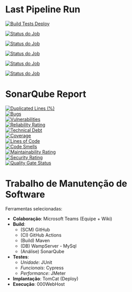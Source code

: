 # Last Pipeline Run

[![Build Tests Deploy](https://github.com/lauraFCa/manutencaoSoft/actions/workflows/maven.yml/badge.svg)](https://github.com/lauraFCa/manutencaoSoft/actions/workflows/maven.yml)

[![Status do Job](https://img.shields.io/static/v1?label=Build-and-Analyze&message=success&color=green)](https://github.com/lauraFCa/manutencaoSoft/actions/runs/4969723346)

[![Status do Job](https://img.shields.io/static/v1?label=Unit-Tests&message=success&color=green)](https://github.com/lauraFCa/manutencaoSoft/actions/runs/4969723346)

[![Status do Job](https://img.shields.io/static/v1?label=Deploy&message=success&color=green)](https://github.com/lauraFCa/manutencaoSoft/actions/runs/4969723346)

[![Status do Job](https://img.shields.io/static/v1?label=Cypress-Tests&message=success&color=green)](https://github.com/lauraFCa/manutencaoSoft/actions/runs/4969723346)

[![Status do Job](https://img.shields.io/static/v1?label=Jmeter-Tests&message=not-run&color=%23808080)](https://github.com/lauraFCa/manutencaoSoft/actions/runs/4969723346)

# SonarQube Report

[![Duplicated Lines (%)](https://sonarcloud.io/api/project_badges/measure?project=br.cesjf%3AHotelLucena&metric=duplicated_lines_density)](https://sonarcloud.io/summary/new_code?id=br.cesjf%3AHotelLucena)  
[![Bugs](https://sonarcloud.io/api/project_badges/measure?project=br.cesjf%3AHotelLucena&metric=bugs)](https://sonarcloud.io/summary/new_code?id=br.cesjf%3AHotelLucena)  
[![Vulnerabilities](https://sonarcloud.io/api/project_badges/measure?project=br.cesjf%3AHotelLucena&metric=vulnerabilities)](https://sonarcloud.io/summary/new_code?id=br.cesjf%3AHotelLucena)  
[![Reliability Rating](https://sonarcloud.io/api/project_badges/measure?project=br.cesjf%3AHotelLucena&metric=reliability_rating)](https://sonarcloud.io/summary/new_code?id=br.cesjf%3AHotelLucena)  
[![Technical Debt](https://sonarcloud.io/api/project_badges/measure?project=br.cesjf%3AHotelLucena&metric=sqale_index)](https://sonarcloud.io/summary/new_code?id=br.cesjf%3AHotelLucena)  
[![Coverage](https://sonarcloud.io/api/project_badges/measure?project=br.cesjf%3AHotelLucena&metric=coverage)](https://sonarcloud.io/summary/new_code?id=br.cesjf%3AHotelLucena)  
[![Lines of Code](https://sonarcloud.io/api/project_badges/measure?project=br.cesjf%3AHotelLucena&metric=ncloc)](https://sonarcloud.io/summary/new_code?id=br.cesjf%3AHotelLucena)  
[![Code Smells](https://sonarcloud.io/api/project_badges/measure?project=br.cesjf%3AHotelLucena&metric=code_smells)](https://sonarcloud.io/summary/new_code?id=br.cesjf%3AHotelLucena)  
[![Maintainability Rating](https://sonarcloud.io/api/project_badges/measure?project=br.cesjf%3AHotelLucena&metric=sqale_rating)](https://sonarcloud.io/summary/new_code?id=br.cesjf%3AHotelLucena)  
[![Security Rating](https://sonarcloud.io/api/project_badges/measure?project=br.cesjf%3AHotelLucena&metric=security_rating)](https://sonarcloud.io/summary/new_code?id=br.cesjf%3AHotelLucena)  
[![Quality Gate Status](https://sonarcloud.io/api/project_badges/measure?project=br.cesjf%3AHotelLucena&metric=alert_status)](https://sonarcloud.io/summary/new_code?id=br.cesjf%3AHotelLucena)  


# Trabalho de Manutenção de Software

Ferramentas selecionadas:

- **Colaboração**: Microsoft Teams (Equipe + Wiki)
- **Build**: 
  - (SCM) GitHub
  - (CI) GitHub Actions
  - (Build) Maven
  - (DB) WampServer - MySql
  - (Análise) SonarQube
- **Testes**: 
  - *Unidade*: JUnit
  - *Funcionais*: Cypress
  - *Performance*: JMeter
- **Implantação**: TomCat (Deploy)
- **Execução**: 000WebHost
